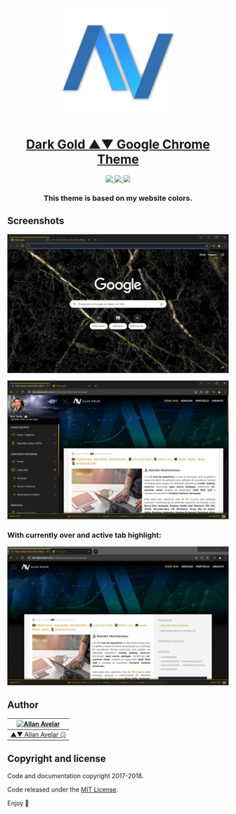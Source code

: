 <p align="center">
  <a href="https://github.com/allanavelar/chrometheme">
    <img src="https://raw.githubusercontent.com/allanavelar/website/gh-pages/static/images/icons/icon-256x256.png" height="256">
    <h1 align="center">Dark Gold ▲▼ Google Chrome Theme</h1>
  </a>
</p>

<p align="center">
  <a aria-label="Allan logo" href="https://github.com/allanavelar/chrometheme">
    <img src="https://img.shields.io/badge/MADE%20FOR%20GOOGLE%20CHROME-000000.svg?style=for-the-badge&logo=Google%20Chrome&labelColor=000">
  </a>
  <a aria-label="License" href="https://github.com/allanavelar/chrometheme/master/LICENSE" target="_blank">
    <img src="https://img.shields.io/npm/l/license.svg?style=for-the-badge&labelColor=000000">
  </a>
  <a aria-label="E-mail" href="mailto:contato@allanavelar.com" target="_blank">
    <img src="https://img.shields.io/badge/Gmail-D14836?style=for-the-badge&logo=gmail&labelColor=000000&logoWidth=40">
  </a>
  <h3 align="center">This theme is based on my website colors.</h3>
</p>

## Screenshots

[![Printscreen 1](./images/printscrren-1.jpg?v=2)](https://allanavelar.com)

[![Printscreen 2](./images/printscrren-2.jpg?v=2)](https://site.allanavelar.com/br/portfolio/)

### With currently over and active tab highlight:

![Screenshot-gif](./images/preview.gif)

## Author

[![Allan Avelar](https://avatars2.githubusercontent.com/u/6510417?v=3&s=128)](https://github.com/allanavelar) |
--- |
[▲▼ Allan Avelar ۞](https://github.com/allanavelar)|

## Copyright and license

Code and documentation copyright 2017-2018.

Code released under the [MIT License](./LICENSE).

Enjoy 🤘